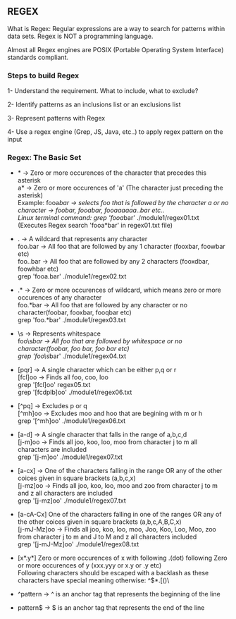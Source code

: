## REGEX

What is Regex: Regular expressions are a way to search for patterns within data sets.
Regex is NOT a programming language.

Almost all Regex engines are POSIX (Portable Operating System Interface) standards compliant.

### Steps to build Regex
1- Understand the requirement. What to include, what to exclude?

2- Identify patterns as an inclusions list or an exclusions list

3- Represent patterns with Regex

4- Use a regex engine (Grep, JS, Java, etc..) to apply regex pattern on the input

### Regex: The Basic Set
- \* -> Zero or more occurences of the character that precedes this asterisk <br>
a* -> Zero or more occurences of 'a' (The character just preceding the asterisk) <br>
Example: fooa*bar -> selects foo that is followed by the character a or no character -> foobar, fooabar, fooaaaaaa..bar etc.. <br>
Linux terminal command: grep 'fooa*bar' ./module1/regex01.txt (Executes Regex search 'fooa*bar' in regex01.txt file)

- . -> A wildcard that represents any character<br>
foo.bar -> All foo that are followed by any 1 character (fooxbar, foowbar etc)<br>
foo..bar -> All foo that are followed by any 2 characters (fooxdbar, foowhbar etc)<br>
grep 'fooa.bar' ./module1/regex02.txt

- .\* -> Zero or more occurences of wildcard, which means zero or more occurences of any character<br>
foo.*bar -> All foo that are followed by any character or no character(foobar, fooxbar, fooqbar etc)<br>
grep 'foo.*bar' ./module1/regex03.txt

- \s -> Represents whitespace<br>
foo\s*bar -> All foo that are followed by whitespace or no character(foobar, foo bar, foo  bar etc)<br>
grep 'foo\s*bar' ./module1/regex04.txt

- [pqr] -> A single character which can be either p,q or r<br>
[fcl]oo -> Finds all foo, coo, loo<br>
grep '[fcl]oo' regex05.txt <br>
grep '[fcdplb]oo' ./module1/regex06.txt

- [^pq] -> Excludes p or q<br>
[^mh]oo -> Excludes moo and hoo that are begining with m or h <br>
grep '[^mh]oo' ./module1/regex06.txt 

- [a-d] -> A single character that falls in the range of a,b,c,d <br>
[j-m]oo -> Finds all joo, koo, loo, moo from character j to m all characters are included <br>
grep '[j-m]oo' ./module1/regex07.txt <br>

- [a-cx] -> One of the characters falling in the range OR any of the other coices given in square brackets (a,b,c,x) <br>
[j-mz]oo -> Finds all joo, koo, loo, moo and zoo from character j to m and z all characters are included <br>
grep '[j-mz]oo' ./module1/regex07.txt

- [a-cA-Cx] One of the characters falling in one of the ranges OR any of the other coices given in square brackets (a,b,c,A,B,C,x) <br>
[j-mJ-Mz]oo -> Finds all joo, koo, loo, moo, Joo, Koo, Loo, Moo, zoo from character j to m and J to M and z all characters included <br>
grep '[j-mJ-Mz]oo' ./module1/regex08.txt

- [x*\.y*] Zero or more occurences of x with following .(dot) following Zero or more occurences of y (xxx.yyy or x.y or .y etc) <br>
Following characters should be escaped with a backlash as these characters have special meaning otherwise: ^$*.[()\

- ^pattern -> ^ is an anchor tag that represents the beginning of the line<br>
- pattern$ -> $ is an anchor tag that represents the end of the line<br>